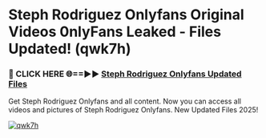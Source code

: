 # Steph Rodriguez Onlyfans Original Videos 0nlyFans Leaked - Files Updated! (qwk7h)

<h3>🔴 CLICK HERE 🌐==►► <a href="https://tinyurl.com/2jnfzry5" rel="nofollow">Steph Rodriguez Onlyfans Updated Files</a></h3>

Get Steph Rodriguez Onlyfans and all content. Now you can access all videos and pictures of Steph Rodriguez Onlyfans. New Updated Files 2025!

[![qwk7h](https://i.imgur.com/GyGTBgg.gif)](https://tinyurl.com/2jnfzry5)
